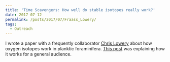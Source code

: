 ```yaml
---
title: 'Time Scavengers: How well do stable isotopes really work?'
date: 2017-07-12
permalink: /posts/2017/07/Fraass_Lowery/
tags:
  - Outreach
---
```


I wrote a paper with a frequently collaborator [Chris Lowery](https://chrislowerymicropaleo.weebly.com/) about how oxygen isotopes work in planktic foraminifera. [This post](https://timescavengers.blog/2017/07/12/how-well-do-stable-isotopes-really-work/) was explaining how it works for a general audience.
